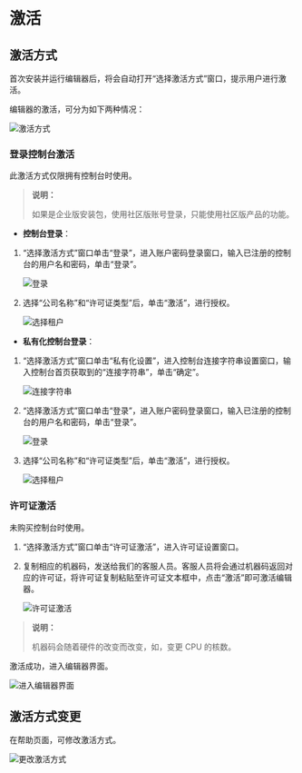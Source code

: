 # 激活

## 激活方式

首次安装并运行编辑器后，将会自动打开“选择激活方式”窗口，提示用户进行激活。

编辑器的激活，可分为如下两种情况：

![激活方式](https://docimages.blob.core.chinacloudapi.cn/images/Studio/Activateway628.png)

### 登录控制台激活

此激活方式仅限拥有控制台时使用。

> **说明：**
>
> 如果是企业版安装包，使用社区版账号登录，只能使用社区版产品的功能。

- **控制台登录**：

1. “选择激活方式”窗口单击“登录”，进入账户密码登录窗口，输入已注册的控制台的用户名和密码，单击“登录”。

    ![登录](https://docimages.blob.core.chinacloudapi.cn/images/Studio/login628.png)

2. 选择“公司名称”和“许可证类型”后，单击“激活”，进行授权。

    ![选择租户](https://docimages.blob.core.chinacloudapi.cn/images/Studio/selecttenant628.png)

- **私有化控制台登录**：

1. “选择激活方式”窗口单击“私有化设置”，进入控制台连接字符串设置窗口，输入控制台首页获取到的“连接字符串”，单击“确定”。

    ![连接字符串](https://docimages.blob.core.chinacloudapi.cn/images/Studio/zifuchuan628.png)

2. “选择激活方式”窗口单击“登录”，进入账户密码登录窗口，输入已注册的控制台的用户名和密码，单击“登录”。

    ![登录](https://docimages.blob.core.chinacloudapi.cn/images/Studio/login628.png)

3. 选择“公司名称”和“许可证类型”后，单击“激活”，进行授权。

    ![选择租户](https://docimages.blob.core.chinacloudapi.cn/images/Studio/selecttenant628.png)


### 许可证激活

未购买控制台时使用。

1. “选择激活方式”窗口单击“许可证激活”，进入许可证设置窗口。

2. 复制相应的机器码，发送给我们的客服人员。客服人员将会通过机器码返回对应的许可证，将许可证复制粘贴至许可证文本框中，点击“激活”即可激活编辑器。

    ![许可证激活](https://docimages.blob.core.chinacloudapi.cn/images/Studio/licenseactivate20210528.png)

> **说明：**
>
> 机器码会随着硬件的改变而改变，如，变更 CPU 的核数。

激活成功，进入编辑器界面。

![进入编辑器界面](https://docimages.blob.core.chinacloudapi.cn/images/Studio/studioui20210528.png)

## 激活方式变更

在帮助页面，可修改激活方式。

![更改激活方式](https://docimages.blob.core.chinacloudapi.cn/images/Studio/update628.png)
